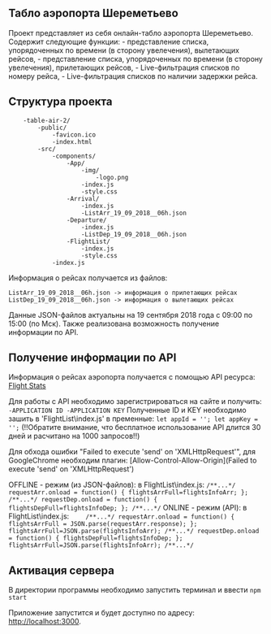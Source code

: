 
## Табло аэропорта Шереметьево

Проект представляет из себя онлайн-табло аэропорта Шереметьево.
Содержит следующие функции:
    - представление списка, упорядоченных по времени (в сторону увелечения), вылетающих рейсов,
    - представление списка, упорядоченных по времени (в сторону увелечения), прилетающих рейсов,
    - Live-фильтрация списков по номеру рейса,
    - Live-фильтрация списков по наличии задержки рейса.

## Структура проекта
```
    -table-air-2/
        -public/
            -favicon.ico
            -index.html
        -src/
            -components/
                -App/
                    -img/
                        -logo.png
                    -index.js
                    -style.css
                -Arrival/
                    -index.js
                    -ListArr_19_09_2018__06h.json
                -Departure/
                    -index.js
                    -ListDep_19_09_2018__06h.json
                -FlightList/
                    -index.js
                    -style.css
            -index.js
```

Информация о рейсах получается из файлов:

    ListArr_19_09_2018__06h.json -> информация о прилетающих рейсах
    ListDep_19_09_2018__06h.json -> информация о вылетающих рейсах

Данные JSON-файлов актуальны на 19 сентября 2018 года с 09:00 по 15:00 (по Мск).
Также реализована возможность получение информации по API.

## Получение информации по API

Информация о рейсах аэропорта получается с помощью API ресурса: [Flight Stats](https://developer.flightstats.com/)

Для работы с API необходимо зарегистрироваться на сайте и получить:
`
    -APPLICATION ID
    -APPLICATION KEY
`
Полученные ID и KEY необходимо зашить в 'FlightList\index.js' в пременные:
`
let appId = '';
let appKey = '';
`
(!!Обратите внимание, что бесплатное использование API длится 30 дней и расчитано на 1000 запросов!!)

Для обхода ошибки "Failed to execute 'send' on 'XMLHttpRequest'", для GoogleChrome необходим плагин:
    [Allow-Control-Allow-Origin](Failed to execute 'send' on 'XMLHttpRequest')

OFFLINE - режим (из JSON-файлов):
    в FlightList\index.js:
`
        /**...*/
        requestArr.onload = function() {
                    flightsArrFull=flightsInfoArr;
                };
        /**...*/
        requestDep.onload = function() {
                    flightsDepFull=flightsInfoDep;
                };
        /**...*/
`
ONLINE - режим (API):
    в FlightList\index.js:
`    
        /**...*/
        requestArr.onload = function() {
                    flightsArrFull = JSON.parse(requestArr.response);
                };
        flightsArrFull=JSON.parse(flightsInfoArr);
        /**...*/
        requestDep.onload = function() {
                    flightsDepFull=flightsInfoDep;
                };
        flightsArrFull=JSON.parse(flightsInfoArr);
        /**...*/
`

## Активация сервера

В директории программы необходимо запустить терминал и ввести `npm start`

Приложение запустится и будет доступно по адресу: [http://localhost:3000](http://localhost:3000).
